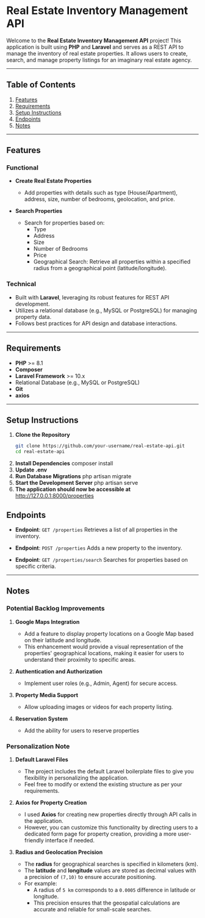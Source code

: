 # Real Estate Inventory Management API

Welcome to the **Real Estate Inventory Management API** project! This application is built using **PHP** and **Laravel** and serves as a REST API to manage the inventory of real estate properties. It allows users to create, search, and manage property listings for an imaginary real estate agency.

---

## Table of Contents
1. [Features](#features)
2. [Requirements](#requirements)
3. [Setup Instructions](#setup-instructions)
4. [Endpoints](#Endpoints)
5. [Notes](#Notes)


---

## Features

### Functional
- **Create Real Estate Properties**  
  - Add properties with details such as type (House/Apartment), address, size, number of bedrooms, geolocation, and price.
  
- **Search Properties**  
  - Search for properties based on:
    - Type
    - Address
    - Size
    - Number of Bedrooms
    - Price
    - Geographical Search: Retrieve all properties within a specified radius from a geographical point (latitude/longitude).

### Technical
- Built with **Laravel**, leveraging its robust features for REST API development.
- Utilizes a relational database (e.g., MySQL or PostgreSQL) for managing property data.
- Follows best practices for API design and database interactions.

---

## Requirements

- **PHP** >= 8.1
- **Composer**
- **Laravel Framework** >= 10.x
- Relational Database (e.g., MySQL or PostgreSQL)
- **Git**
- **axios** 

---

## Setup Instructions

1. **Clone the Repository**
   ```bash
   git clone https://github.com/your-username/real-estate-api.git
   cd real-estate-api
2. **Install Dependencies**
    composer install
3. **Update .env**
4. **Run Database Migrations**
    php artisan migrate
5. **Start the Development Server**
    php artisan serve
5. **The application should now be accessible at** 
     http://127.0.0.1:8000/properties 

## Endpoints

- **Endpoint**: `GET /properties`
 Retrieves a list of all properties in the inventory.

- **Endpoint**: `POST /properties`
 Adds a new property to the inventory.

- **Endpoint**: `GET /properties/search`
 Searches for properties based on specific criteria.

---

## Notes

### Potential Backlog Improvements

1. **Google Maps Integration**
   - Add a feature to display property locations on a Google Map based on their latitude and longitude.  
   - This enhancement would provide a visual representation of the properties' geographical locations, making it easier for users to understand their proximity to specific areas.

2. **Authentication and Authorization**
   - Implement user roles (e.g., Admin, Agent) for secure access.

3. **Property Media Support**
   - Allow uploading images or videos for each property listing.

4. **Reservation System**
   - Add the ability for users to reserve properties


### Personalization Note

1. **Default Laravel Files**
   - The project includes the default Laravel boilerplate files to give you flexibility in personalizing the application.  
   - Feel free to modify or extend the existing structure as per your requirements.

2. **Axios for Property Creation**
   - I used **Axios** for creating new properties directly through API calls in the application.  
   - However, you can customize this functionality by directing users to a dedicated form page for property creation, providing a more user-friendly interface if needed.

3. **Radius and Geolocation Precision**
   - The **radius** for geographical searches is specified in kilometers (km).  
   - The **latitude** and **longitude** values are stored as decimal values with a precision of `(7,10)` to ensure accurate positioning.  
   - For example:
     - A radius of `5 km` corresponds to a `0.0005` difference in latitude or longitude.  
     - This precision ensures that the geospatial calculations are accurate and reliable for small-scale searches.
